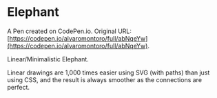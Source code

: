 # Elephant

A Pen created on CodePen.io. Original URL: [https://codepen.io/alvaromontoro/full/abNqeYw](https://codepen.io/alvaromontoro/full/abNqeYw).

Linear/Minimalistic Elephant.

Linear drawings are 1,000 times easier using SVG (with paths) than just using CSS, and the result is always smoother as the connections are perfect.
